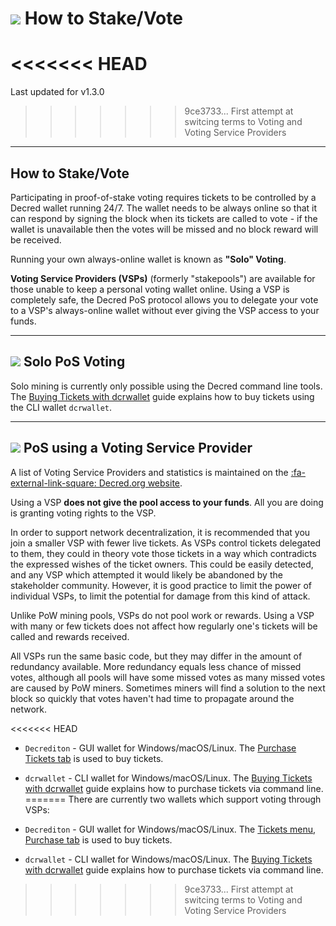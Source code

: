 # <img class="dcr-icon" src="/img/dcr-icons/QuestionTicket.svg" /> How to Stake/Vote

<<<<<<< HEAD
=======
Last updated for v1.3.0

>>>>>>> 9ce3733... First attempt at switcing terms to Voting and Voting Service Providers
---

## How to Stake/Vote

Participating in proof-of-stake voting requires tickets to be controlled by a Decred wallet running 24/7. The wallet needs to be always online so that it can respond by signing the block when its tickets are called to vote - if the wallet is unavailable then the votes will be missed and no block reward will be received.

Running your own always-online wallet is known as **"Solo" Voting**.

**Voting Service Providers (VSPs)** (formerly "stakepools") are available for those unable to keep a personal voting wallet online. Using a VSP is completely safe, the Decred PoS protocol allows you to delegate your vote to a VSP's always-online wallet without ever giving the VSP access to your funds.

---

## <img class="dcr-icon" src="/img/dcr-icons/Solo.svg" /> Solo PoS Voting

Solo mining is currently only possible using the Decred command line tools. The [Buying Tickets with dcrwallet](../getting-started/user-guides/dcrwallet-tickets.md) guide explains how to buy tickets using the CLI wallet `dcrwallet`.

---

## <img class="dcr-icon" src="/img/dcr-icons/Pool.svg" /> PoS using a Voting Service Provider

A list of Voting Service Providers and statistics is maintained on the
[:fa-external-link-square: Decred.org website](https://decred.org/stakepools/).

Using a VSP **does not give the pool access to your funds**. All you are doing is granting voting rights to the VSP.

In order to support network decentralization, it is recommended that you join a smaller VSP with fewer live tickets. As VSPs control tickets delegated to them, they could in theory vote those tickets in a way which contradicts the expressed wishes of the ticket owners. This could be easily detected, and any VSP which attempted it would likely be abandoned by the stakeholder community. However, it is good practice to limit the power of individual VSPs, to limit the potential for damage from this kind of attack.

Unlike PoW mining pools, VSPs do not pool work or rewards. Using a VSP with many or few tickets does not affect how regularly one's tickets will be called and rewards received. 

All VSPs run the same basic code, but they may differ in the amount of redundancy available.
More redundancy equals less chance of missed votes, although all pools will have some missed votes as many missed votes are caused by PoW miners. Sometimes miners will find a solution to the next block so quickly that votes haven't had time to propagate around the network.

<<<<<<< HEAD
- `Decrediton` - GUI wallet for Windows/macOS/Linux. The [Purchase Tickets tab](../getting-started/user-guides/using-decrediton.md#tickets) is used to buy tickets.
- `dcrwallet` - CLI wallet for Windows/macOS/Linux. The [Buying Tickets with dcrwallet](../getting-started/user-guides/dcrwallet-tickets.md) guide explains how to purchase tickets via command line.
=======
There are currently two wallets which support voting through VSPs:

- `Decrediton` - GUI wallet for Windows/macOS/Linux. The [Tickets menu, Purchase tab](/getting-started/user-guides/using-decrediton.md#tickets) is used to buy tickets.
- `dcrwallet` - CLI wallet for Windows/macOS/Linux. The [Buying Tickets with dcrwallet](/getting-started/user-guides/dcrwallet-tickets.md) guide explains how to purchase tickets via command line.
>>>>>>> 9ce3733... First attempt at switcing terms to Voting and Voting Service Providers

